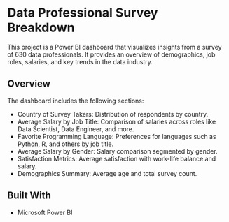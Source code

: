 # Data Professional Survey Breakdown
This project is a Power BI dashboard that visualizes insights from a survey of 630 data professionals. It provides an overview of demographics, job roles, salaries, and key trends in the data industry.

## Overview
The dashboard includes the following sections:
- Country of Survey Takers: Distribution of respondents by country.
- Average Salary by Job Title: Comparison of salaries across roles like Data Scientist, Data Engineer, and more.
- Favorite Programming Language: Preferences for languages such as Python, R, and others by job title.
- Average Salary by Gender: Salary comparison segmented by gender.
- Satisfaction Metrics: Average satisfaction with work-life balance and salary.
- Demographics Summary: Average age and total survey count.

## Built With
- Microsoft Power BI

